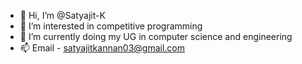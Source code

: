 - 👋 Hi, I’m @Satyajit-K
- 👀 I’m interested in competitive programming 
- 🌱 I’m currently doing my UG in computer science and engineering
- 📫 Email - satyajitkannan03@gmail.com

<!---
Satyajit-K/Satyajit-K is a ✨ special ✨ repository because its `README.md` (this file) appears on your GitHub profile.
You can click the Preview link to take a look at your changes.
--->
